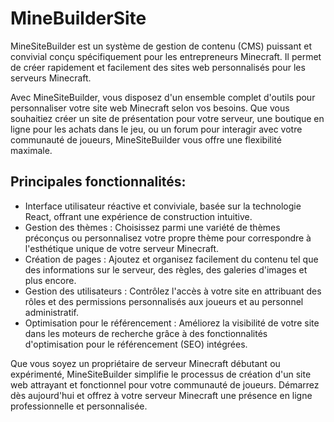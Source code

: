 # MineBuilderSite
MineSiteBuilder est un système de gestion de contenu (CMS) puissant et convivial conçu spécifiquement pour les entrepreneurs Minecraft. Il permet de créer rapidement et facilement des sites web personnalisés pour les serveurs Minecraft.

Avec MineSiteBuilder, vous disposez d'un ensemble complet d'outils pour personnaliser votre site web Minecraft selon vos besoins. Que vous souhaitiez créer un site de présentation pour votre serveur, une boutique en ligne pour les achats dans le jeu, ou un forum pour interagir avec votre communauté de joueurs, MineSiteBuilder vous offre une flexibilité maximale.

## Principales fonctionnalités:

- Interface utilisateur réactive et conviviale, basée sur la technologie React, offrant une expérience de construction intuitive.
- Gestion des thèmes : Choisissez parmi une variété de thèmes préconçus ou personnalisez votre propre thème pour correspondre à l'esthétique unique de votre serveur Minecraft.
- Création de pages : Ajoutez et organisez facilement du contenu tel que des informations sur le serveur, des règles, des galeries d'images et plus encore.
- Gestion des utilisateurs : Contrôlez l'accès à votre site en attribuant des rôles et des permissions personnalisés aux joueurs et au personnel administratif.
- Optimisation pour le référencement : Améliorez la visibilité de votre site dans les moteurs de recherche grâce à des fonctionnalités d'optimisation pour le référencement (SEO) intégrées.

Que vous soyez un propriétaire de serveur Minecraft débutant ou expérimenté, MineSiteBuilder simplifie le processus de création d'un site web attrayant et fonctionnel pour votre communauté de joueurs. Démarrez dès aujourd'hui et offrez à votre serveur Minecraft une présence en ligne professionnelle et personnalisée.
